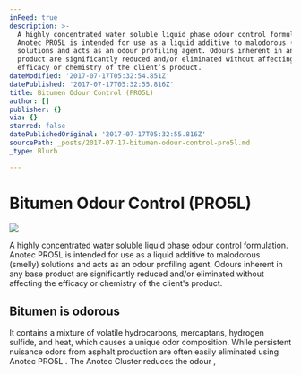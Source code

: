 ```yaml
---
inFeed: true
description: >-
  A highly concentrated water soluble liquid phase odour control formulation.
  Anotec PRO5L is intended for use as a liquid additive to malodorous (smelly)
  solutions and acts as an odour profiling agent. Odours inherent in any base
  product are significantly reduced and/or eliminated without affecting the
  efficacy or chemistry of the client’s product. 
dateModified: '2017-07-17T05:32:54.851Z'
datePublished: '2017-07-17T05:32:55.816Z'
title: Bitumen Odour Control (PRO5L)
author: []
publisher: {}
via: {}
starred: false
datePublishedOriginal: '2017-07-17T05:32:55.816Z'
sourcePath: _posts/2017-07-17-bitumen-odour-control-pro5l.md
_type: Blurb

---
```

# **Bitumen Odour Control (PRO5L)**
![](https://the-grid-user-content.s3-us-west-2.amazonaws.com/e36fcb53-747d-4efb-bc9a-4bcd049ac20a.png)

A highly concentrated water soluble liquid phase odour control formulation. Anotec PRO5L is intended for use as a liquid additive to malodorous (smelly) solutions and acts as an odour profiling agent. Odours inherent in any base product are significantly reduced and/or eliminated without affecting the efficacy or chemistry of the client's product. 

## Bitumen is odorous 

It contains a mixture of volatile hydrocarbons, mercaptans, hydrogen sulfide, and heat, which causes a unique odor composition. While persistent nuisance odors from asphalt production are often easily eliminated using Anotec PRO5L . The Anotec Cluster reduces the odour ,